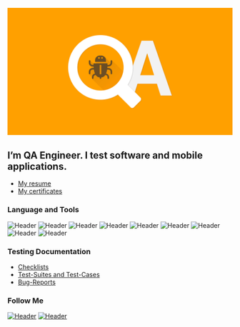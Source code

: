 [![Header](https://github.com/Adel-black/Adel-black/blob/main/assets/qa-2-min.png)](https://drive.google.com/drive/folders/1nanbbYS0FcN7MKHj5YYwtElayY9MKiD9?usp=share_link)

## I’m QA Engineer. I test software and mobile applications.
- [My resume](https://docs.google.com/document/d/1aC94KDa-CDndbRuvzjGWa95Rx-3rnNdF/edit?usp=share_link&ouid=108252500892910419546&rtpof=true&sd=true)
- [My certificates](https://drive.google.com/drive/folders/1XZshFVnrabWbEww66zoAsJWXw47ywD6b?usp=share_link)

### Language and Tools
![Header](https://img.shields.io/badge/Jira-090909?style=for-the-badge&logo=jira&logoColor=136be1)
![Header](https://img.shields.io/badge/Postman-090909?style=for-the-badge&logo=postman&logoColor=f76935)
![Header](https://img.shields.io/badge/Github-090909?style=for-the-badge&logo=github&logoColor=8cc4d7)
![Header](https://img.shields.io/badge/Git-090909?style=for-the-badge&logo=git&logoColor=8cc4d7)
![Header](https://img.shields.io/badge/MySQL-090909?style=for-the-badge&logo=mysql&logoColor=00618a)
![Header](https://img.shields.io/badge/DevTools-090909?style=for-the-badge&logo=googlechrome&logoColor=2674f2)
![Header](https://img.shields.io/badge/Java-090909?style=for-the-badge&logo=java&logoColor=8cc4d7)
![Header](https://img.shields.io/badge/Python-090909?style=for-the-badge&logo=phython&logoColor=7ede2b)
![Header](https://img.shields.io/badge/CharlesProxy-090909?style=for-the-badge&logo=charlesproxy&logoColor=8cc4d7)

### Testing Documentation

- [Checklists](https://drive.google.com/drive/folders/1SOaDI-rkQirOHMSKM1wpGC_ARbs1ysbx?usp=share_link)
- [Test-Suites and Test-Cases](https://drive.google.com/drive/folders/1PTC50F2vhImcPzU9grO3XfDfeY4zd02u?usp=share_link)
- [Bug-Reports](https://drive.google.com/drive/folders/1i0YprX-4jTJt7WOwdike_IygbZboxYZV?usp=share_link)

### Follow Me

[![Header](https://img.shields.io/badge/Telegram-090909?style=for-the-badge&logo=telegram&logoColor=31a5db)](https://t.me/I_AM_ADEL)
[![Header](https://img.shields.io/badge/Linkedin-090909?style=for-the-badge&logo=linkedin&logoColor=0073b1)](https://www.linkedin.com/in/alina-trifonova-635b41114/)

